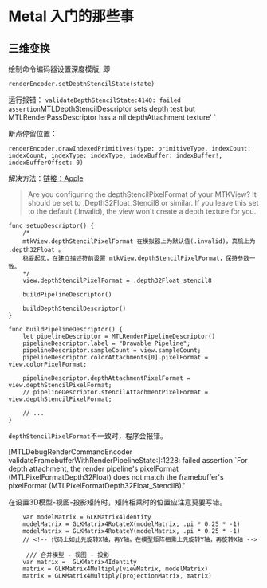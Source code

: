 # Metal 入门的那些事

## 三维变换

绘制命令编码器设置深度模版, 即
``` 
renderEncoder.setDepthStencilState(state) 
```

运行报错：
`
validateDepthStencilState:4140: failed assertion `MTLDepthStencilDescriptor sets depth test but MTLRenderPassDescriptor has a nil depthAttachment texture' 
`

断点停留位置：

`
renderEncoder.drawIndexedPrimitives(type: primitiveType, indexCount: indexCount, indexType: indexType, indexBuffer: indexBuffer!, indexBufferOffset: 0)
`


解决方法：[链接：Apple](https://developer.apple.com/forums/thread/45486?answerId=180131022#180131022)

> Are you configuring the depthStencilPixelFormat of your MTKView? It should be set to
.Depth32Float_Stencil8 or similar. If you leave this set to the default (.Invalid), the view won't create a depth texture for you.

```
func setupDescriptor() {
    /*
    mtkView.depthStencilPixelFormat 在模拟器上为默认值(.invalid)，真机上为 .depth32Float 。
    稳妥起见，在建立描述符前设置 mtkView.depthStencilPixelFormat，保持参数一致。
    */
    view.depthStencilPixelFormat = .depth32Float_stencil8

    buildPipelineDescriptor()

    buildDepthStencilDescriptor()
}

func buildPipelineDescriptor() {            
    let pipelineDescriptor = MTLRenderPipelineDescriptor()
    pipelineDescriptor.label = "Drawable Pipeline";
    pipelineDescriptor.sampleCount = view.sampleCount;
    pipelineDescriptor.colorAttachments[0].pixelFormat = view.colorPixelFormat;
    
    pipelineDescriptor.depthAttachmentPixelFormat = view.depthStencilPixelFormat;
    // pipelineDescriptor.stencilAttachmentPixelFormat = view.depthStencilPixelFormat;
    
    // ...
}

```

`depthStencilPixelFormat`不一致时，程序会报错。

[MTLDebugRenderCommandEncoder validateFramebufferWithRenderPipelineState:]:1228: failed assertion `For depth attachment, the render pipeline's pixelFormat (MTLPixelFormatDepth32Float) does not match the framebuffer's pixelFormat (MTLPixelFormatDepth32Float_Stencil8).'


在设置3D模型-视图-投影矩阵时，矩阵相乘时的位置应注意莫要写错。
```
    var modelMatrix = GLKMatrix4Identity
    modelMatrix = GLKMatrix4RotateX(modelMatrix, .pi * 0.25 * -1)
    modelMatrix = GLKMatrix4RotateY(modelMatrix, .pi * 0.25 * -1)
    // <!-- 代码上如此先旋转X轴，再Y轴。在模型矩阵相乘上先旋转Y轴，再旋转X轴 -->
    
     /// 合并模型 - 视图 - 投影
    var matrix =  GLKMatrix4Identity
    matrix = GLKMatrix4Multiply(viewMatrix, modelMatrix)
    matrix = GLKMatrix4Multiply(projectionMatrix, matrix)
```
 
